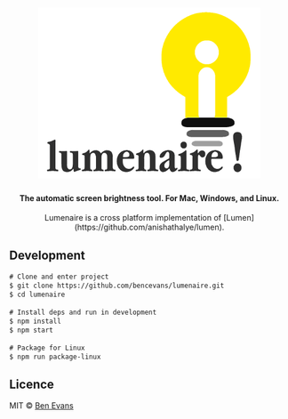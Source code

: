 
<h1 align="center">
  <a href="https://github.com/bencevans/lumenaire"><img src="logo@400px.png" alt="Lumenaire" width="400" height="307"></a>
  <br>
</h1>

<h4 align="center">The automatic screen brightness tool. For Mac, Windows, and Linux.</h4>

<p align="center">Lumenaire is a cross platform implementation of [Lumen](https://github.com/anishathalye/lumen).</p>

## Development

```
# Clone and enter project
$ git clone https://github.com/bencevans/lumenaire.git
$ cd lumenaire

# Install deps and run in development
$ npm install
$ npm start

# Package for Linux
$ npm run package-linux
```

## Licence

MIT &copy; [Ben Evans](https://bencevans.io)

